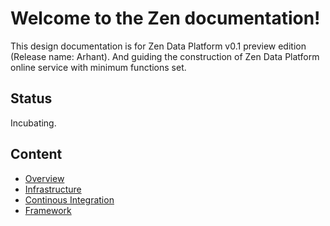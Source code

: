 <!--
        Licensed Materials - Property of esse.io

        (C) Copyright esse.io Inc. 2015 All Rights Reserved

        Licensed under the Apache License, Version 2.0 (the "License");
        you may not use this file except in compliance with the License.
        You may obtain a copy of the License at

           http://www.apache.org/licenses/LICENSE-2.0

        Unless required by applicable law or agreed to in writing, software
        distributed under the License is distributed on an "AS IS" BASIS,
        WITHOUT WARRANTIES OR CONDITIONS OF ANY KIND, either express or implied.
        See the License for the specific language governing permissions and
        limitations under the License.
-->

# Welcome to the Zen documentation!

This design documentation is for Zen Data Platform v0.1 preview edition (Release name: Arhant).
And guiding the construction of Zen Data Platform online service with minimum functions set.

## Status

Incubating.

## Content

* [Overview](/design/overview/README.md)
* [Infrastructure](/design/infrastructure/README.md)
* [Continous Integration](/design/ci/README.md)
* [Framework](/design/framework/README.md)
